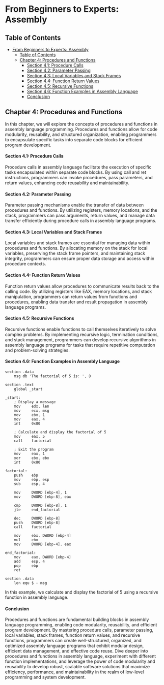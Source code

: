 # From Beginners to Experts: Assembly
## Table of Contents
- [From Beginners to Experts: Assembly](#from-beginners-to-experts-assembly)
  - [Table of Contents](#table-of-content)
  - [Chapter 4: Procedures and Functions](#chapter-4-procedures-and-functions)
      - [Section 4.1: Procedure Calls](#section-41-procedure-calls)
      - [Section 4.2: Parameter Passing](#section-42-parameter-passing)
      - [Section 4.3: Local Variables and Stack Frames](#section-43-local-variables-and-stack-frames)
      - [Section 4.4: Function Return Values](#section-44-function-return-values)
      - [Section 4.5: Recursive Functions](#section-45-recursive-functions)
      - [Section 4.6: Function Examples in Assembly Language](#section-46-function-examples-in-assembly-language)
      - [Conclusion](#conclusion)

## Chapter 4: Procedures and Functions

In this chapter, we will explore the concepts of procedures and functions in assembly language programming. Procedures and functions allow for code modularity, reusability, and structured organization, enabling programmers to encapsulate specific tasks into separate code blocks for efficient program development.

#### Section 4.1: Procedure Calls

Procedure calls in assembly language facilitate the execution of specific tasks encapsulated within separate code blocks. By using call and ret instructions, programmers can invoke procedures, pass parameters, and return values, enhancing code reusability and maintainability.

#### Section 4.2: Parameter Passing

Parameter passing mechanisms enable the transfer of data between procedures and functions. By utilizing registers, memory locations, and the stack, programmers can pass arguments, return values, and manage data transfer efficiently during procedure calls in assembly language programs.

#### Section 4.3: Local Variables and Stack Frames

Local variables and stack frames are essential for managing data within procedures and functions. By allocating memory on the stack for local variables, preserving the stack frame pointers, and maintaining stack integrity, programmers can ensure proper data storage and access within procedure contexts.

#### Section 4.4: Function Return Values

Function return values allow procedures to communicate results back to the calling code. By utilizing registers like EAX, memory locations, and stack manipulation, programmers can return values from functions and procedures, enabling data transfer and result propagation in assembly language programs.

#### Section 4.5: Recursive Functions

Recursive functions enable functions to call themselves iteratively to solve complex problems. By implementing recursive logic, termination conditions, and stack management, programmers can develop recursive algorithms in assembly language programs for tasks that require repetitive computation and problem-solving strategies.

#### Section 4.6: Function Examples in Assembly Language

```assembly
section .data
    msg db 'The factorial of 5 is: ', 0

section .text
    global _start

_start:
    ; Display a message
    mov     edx, len
    mov     ecx, msg
    mov     ebx, 1
    mov     eax, 4
    int     0x80

    ; Calculate and display the factorial of 5
    mov     eax, 5
    call    factorial

    ; Exit the program
    mov     eax, 1
    xor     ebx, ebx
    int     0x80

factorial:
    push    ebp
    mov     ebp, esp
    sub     esp, 4

    mov     DWORD [ebp-4], 1
    mov     DWORD [ebp-8], eax

    cmp     DWORD [ebp-8], 1
    jle     end_factorial

    dec     DWORD [ebp-8]
    push    DWORD [ebp-8]
    call    factorial

    mov     ebx, DWORD [ebp-4]
    mul     ebx
    mov     DWORD [ebp-4], eax

end_factorial:
    mov     eax, DWORD [ebp-4]
    add     esp, 4
    pop     ebp
    ret

section .data
    len equ $ - msg
```

In this example, we calculate and display the factorial of 5 using a recursive function in assembly language.

#### Conclusion

Procedures and functions are fundamental building blocks in assembly language programming, enabling code modularity, reusability, and efficient program development. By mastering procedure calls, parameter passing, local variables, stack frames, function return values, and recursive functions, programmers can create well-structured, organized, and optimized assembly language programs that exhibit modular design, efficient data management, and effective code reuse. Dive deeper into procedures and functions in assembly language, experiment with different function implementations, and leverage the power of code modularity and reusability to develop robust, scalable software solutions that maximize efficiency, performance, and maintainability in the realm of low-level programming and system development.
